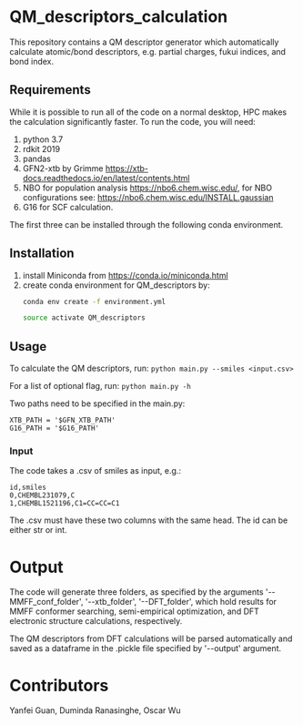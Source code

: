 # QM_descriptors_calculation
This repository contains a QM descriptor generator which automatically calculate atomic/bond 
descriptors, e.g. partial charges, fukui indices, and bond index.

## Requirements
While it is possible to run all of the code on a normal desktop, HPC makes the 
calculation significantly faster. To run the code, you will need:
1. python 3.7
2. rdkit 2019
3. pandas
4. GFN2-xtb by Grimme https://xtb-docs.readthedocs.io/en/latest/contents.html
5. NBO for population analysis https://nbo6.chem.wisc.edu/, for NBO configurations see:
https://nbo6.chem.wisc.edu/INSTALL.gaussian
6. G16 for SCF calculation.

The first three can be installed through the following conda environment. 

## Installation
1. install Miniconda from https://conda.io/miniconda.html
2. create conda environment for QM_descriptors by:
    ```bash
   conda env create -f environment.yml
    ```
   ```bash
   source activate QM_descriptors
   ```

## Usage
To calculate the QM descriptors, run: ```python main.py --smiles <input.csv>```

For a list of optional flag, run: ```python main.py -h```

Two paths need to be specified in the main.py:

    XTB_PATH = '$GFN_XTB_PATH'
    G16_PATH = '$G16_PATH'
    
### Input
The code takes a .csv of smiles as input, e.g.:

    id,smiles
    0,CHEMBL231079,C
    1,CHEMBL1521196,C1=CC=CC=C1
    
The .csv must have these two columns with the same head. The id 
can be either str or int.

# Output
The code will generate three folders, as specified by the 
arguments '--MMFF_conf_folder', '--xtb_folder', '--DFT_folder', which hold results for 
MMFF conformer searching, semi-empirical optimization, and DFT electronic structure calculations, 
respectively.

The QM descriptors from DFT calculations will be parsed automatically and saved as a dataframe in the 
.pickle file specified by '--output' argument.

# Contributors
Yanfei Guan, Duminda Ranasinghe, Oscar Wu